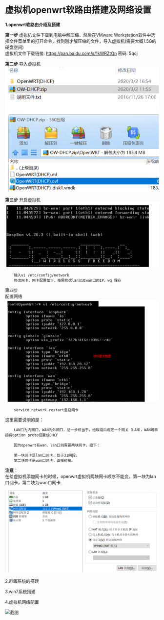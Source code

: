 # 虚拟机openwrt软路由搭建及网络设置 

**1.openwrt软路由介绍及搭建**  

**第一步**
虚拟机文件下载到电脑中解压缩，然后在VMware Workstation软件中选择文件菜单里的打开命令，找到刚才解压缩的文件，导入虚拟机(需要大概1.5G的硬盘空间)  
虚拟机文件下载链接: https://pan.baidu.com/s/1kWRZtQn 密码: 5qcj  

**第二步** 
导入虚拟机  
![1.导入虚拟机.png](/openwrt/1.导入虚拟机.png)  

**第三步** 
开启虚拟机  
![2.开启虚拟机.png](/openwrt/2.开启虚拟机.png) 

        输入vi /etc/config/network  
        修改网卡，网卡配置如下，按需修改lan以及wan口的IP。wq!保存  

第四步  
配置网络  
![3.配置网络.png](/openwrt/3.配置网络.png)  

        service network restart重启网卡 

  这里需要说明的是：  

        LAN口为内网口，WAN为外网口，这一步相当于，给软路由设定一个网关（LAN），WAN可直接将option proto设置成DHCP  

        因为openwrt有wan、lan口则需要两块网卡，如下：  

        第一块网卡是lan口网卡，处于31网段。  
        第二块网卡是wan口网卡，直接桥接。  

   **注意**：  
        在给虚拟机添加网卡的时候，openwrt虚拟机两块网卡顺序不能变，第一块为lan口网卡，第二块为wan口网卡  

![3.配置网络网卡顺序.png](/openwrt/3.配置网络网卡顺序.png)   




2.群晖系统的搭建  



3.win7系统搭建  


4.虚拟机网络配置  

![截图](a.png)  
